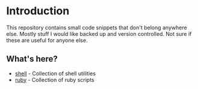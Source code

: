 # Introduction
This repository contains small code snippets that don't belong anywhere else.
Mostly stuff I would like backed up and version controlled. Not sure if these
are useful for anyone else.

## What's here?
 * [shell](http://github.com/bmatheny/Code-Snippets/tree/master/shell/) - Collection of shell utilities
 * [ruby](http://github.com/bmatheny/Code-Snippets/tree/master/ruby/) - Collection of ruby scripts
